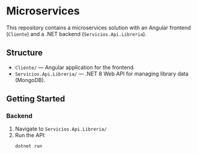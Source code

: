 # Microservices

This repository contains a microservices solution with an Angular frontend (`Cliente`) and a .NET backend (`Servicios.Api.Libreria`).

## Structure

- `Cliente/` — Angular application for the frontend.
- `Servicios.Api.Libreria/` — .NET 8 Web API for managing library data (MongoDB).

## Getting Started

### Backend
1. Navigate to `Servicios.Api.Libreria/`
2. Run the API:
   ```sh
   dotnet run